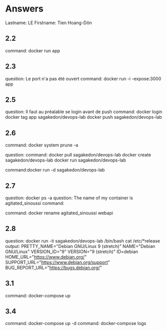 # Answers

Lastname: LE
Firstname: Tien Hoang-Dôn

## 2.2
command: docker run app

## 2.3
question: Le port n'a pas été ouvert
command: docker run -i -expose:3000 app

## 2.5
question: Il faut au préalable se login avant de push
command: 
	docker login
	docker tag app sagakedon/devops-lab
	docker push sagakedon/devops-lab

## 2.6
command: docker system prune -a

question:
command: 
	docker pull sagakedon/devops-lab
	docker create sagakedon/devops-lab
	docker run sagakedon/devops-lab

command:docker run -d sagakedon/devops-lab

## 2.7
question: docker ps -a
question: The name of my container is agitated_sinoussi
command:

command: docker rename agitated_sinoussi webapi

## 2.8
question: 
	docker run -it sagakedon/devops-lab /bin/bash
	cat /etc/*release
output: 
	PRETTY_NAME="Debian GNU/Linux 9 (stretch)"
	NAME="Debian GNU/Linux"
	VERSION_ID="9"
	VERSION="9 (stretch)"
	ID=debian
	HOME_URL="https://www.debian.org/"
	SUPPORT_URL="https://www.debian.org/support"
	BUG_REPORT_URL="https://bugs.debian.org/"

## 3.1
command: docker-compose up

## 3.4
command: docker-compose up -d
command: docker-compose logs
